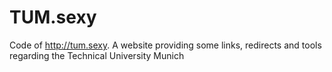 TUM.sexy
========

Code of http://tum.sexy. A website providing some links, redirects and tools regarding the Technical University Munich
